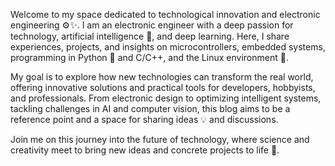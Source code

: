 ---
---

Welcome to my space dedicated to technological innovation and electronic engineering ⚙️✨. I am an electronic engineer with a deep passion for technology, artificial intelligence 🤖, and deep learning. Here, I share experiences, projects, and insights on microcontrollers, embedded systems, programming in Python 🐍 and C/C++, and the Linux environment 🐧.

My goal is to explore how new technologies can transform the real world, offering innovative solutions and practical tools for developers, hobbyists, and professionals. From electronic design to optimizing intelligent systems, tackling challenges in AI and computer vision, this blog aims to be a reference point and a space for sharing ideas 💡 and discussions.

Join me on this journey into the future of technology, where science and creativity meet to bring new ideas and concrete projects to life 🚀.

